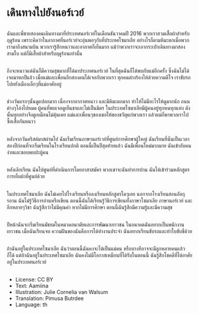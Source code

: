 # เดินทางไปยังนอร์เวย์

##
ฉันและพี่ชายสองคนเดินทางมาที่ประเทศนอร์เวย์ในเดือนธันวาคมปี 2016 พวกเราสวมเสื้อผ้าสำหรับฤดูร้อน เพราะคิดว่าในอากาศที่นอร์เวย์จะอุ่นพอๆกับที่ประเทศโซมาเลีย อย่างไรก็ตามหิมะตกเมื่อพวกเรามาถึงสนามบิน พวกเรารู้สึกหนาวและอากาศก็เย็นมาก แม้ว่าพวกเราจะเอากระเป๋าเดินทางมาสองสามใบ แต่ก็มีเสื้อผ้าสำหรับฤดูร้อนเท่านั้น

##
ถึงจะหนาวแต่ฉันก็มีความสุขมากที่ได้มาประเทศนอร์เวย์ ในที่สุดฉันก็ได้พบกับแม่อีกครั้ง ซึ่งฉันไม่ได้เจอมาหกปีแล้ว เมื่อแม่และเพื่อนอีกสองคนได้เจอกับพวกเรา ทุกคนต่างร้องไห้ด้วยความดีใจ เราขับรถไปทยังเมืองเล็กๆที่แม่อาศัยอยู่

##
ช่วงวันแรกๆนั้นดูแปลกมาก เนื่องจากอากาศหนาว และมีหิมะตกมาก ทำให้ไม่มีอะไรให้ดูมากนัก ถนนต่างๆโล่งไปหมด ผู้คนที่พบเจอดูเย็นชาและไม่เป็นมิตร ในประเทศโซมาเลียมีผู้คนอยู่ทุกหนทุกแห่ง ดังนั้นทุกอย่างจึงดูเหมือนไม่คุ้นเคย แม่และเพื่อนๆของเธอให้ของขวัญแก่พวกเรา แล้วแม่ก็พาพวกเราไปซื้อเสื้อกันหนาว

##
หลังจากวันคริสต์มาสผ่านไป ฉันเริ่มเรียนภาษานอร์เวย์ที่ศูนย์การศึกษาผู้ใหญ่ ฉันเรียนที่นั่นเป็นเวลาสองปีก่อนที่จะเริ่มเรียนในโรงเรียนปกติ ตอนนี้เป็นปีสุดท้ายแล้ว ฉันมีเพื่อนใหม่มากมาย ฉันเข้ากับคนง่ายและชอบพบปะผู้คน

##
หลังเลิกเรียน ฉันไปศูนย์ที่ดำเนินการโดยอาสาสมัคร พวกเขาจะฉันทำการบ้าน ฉันได้เข้าร่วมหลักสูตรการเย็บผ้าที่ศูนย์ด้วย

##
ในประเทศโซมาเลีย ฉันไม่เคยไปโรงเรียนหรือลงเรียนหลักสูตรใดๆเลย นอกจากโรงเรียนสอนอัลกุรอาน ฉันไม่รู้วิธีการอ่านหรือเขียน ตอนนี้ฉันได้เรียนรู้วิธีการเขียนทั้งภาษาโซมาเลีย ภาษานอร์เวย์ และอีกหลายๆวิชา ฉันรู้สึกว่าไม่มีคุณค่า หากไม่มีการศึกษา ตอนนี้ฉันรู้สึกมีความรู้และมีความสุข

##
ปีหน้าฉันจะเริ่มเรียนมัธยมในหมวดอนามัยและการพัฒนาเยาวชน ในอนาคตฉันอยากเป็นพนักงานเยาวชน เมื่อฉันเรียนจบ ความฝันของฉันคือการได้ทำงานประจำ ฉันอยากเรียนขับรถและทำใบขับขี่ด้วย

##
ถ้าฉันอยู่ในประเทศโซมาเลีย ฉันว่าตอนนี้ฉันคงจะได้เป็นแม่คน หรือบางทีอาจจะมีลูกหลายคนแล้วก็ได้ แต่ถ้าฉันอยู่ในประเทศโซมาเลีย ฉันคงไม่มีโอกาสเหมือนที่ได้รับในตอนนี้ ฉันรู้สึกโชคดีที่ได้อาศัยอยู่ในประเทศนอร์เวย์

##
* License: CC BY
* Text: Aamiina
* Illustration: Julie Cornelia van Walsum
* Translation: Pimusa Butrdee
* Language: th
